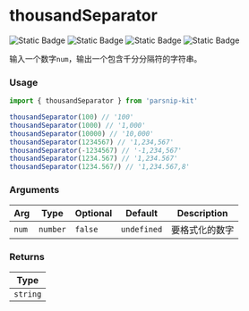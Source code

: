 # thousandSeparator
![Static Badge](https://img.shields.io/badge/Statement%20Coverage-100.00%-brightgreen) ![Static Badge](https://img.shields.io/badge/Branch%20Coverage-100.00%-brightgreen) ![Static Badge](https://img.shields.io/badge/Function%20Coverage-100.00%-brightgreen) ![Static Badge](https://img.shields.io/badge/Line%20Coverage-100.00%-brightgreen)
      
输入一个数字`num`，输出一个包含千分分隔符的字符串。

### Usage

```ts
import { thousandSeparator } from 'parsnip-kit'

thousandSeparator(100) // '100'
thousandSeparator(1000) // '1,000'
thousandSeparator(10000) // '10,000'
thousandSeparator(1234567) // '1,234,567'
thousandSeparator(-1234567) // '-1,234,567'
thousandSeparator(1234.567) // '1,234.567'
thousandSeparator(1234.567/) // '1,234.567,8'
```

      
### Arguments
      
| Arg | Type | Optional | Default | Description |
| --- | --- | --- | --- | --- |
| `num` | `number` | `false` | `undefined` | 要格式化的数字  |
      
### Returns

| Type |
| ---  |
| `string`  |